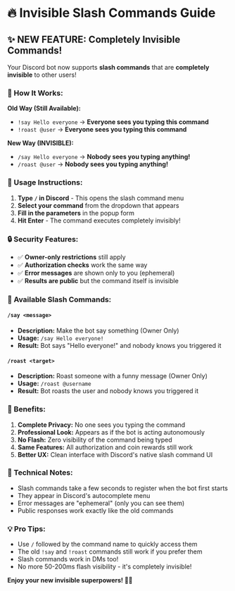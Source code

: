 # 🔥 Invisible Slash Commands Guide

## ✨ NEW FEATURE: Completely Invisible Commands!

Your Discord bot now supports **slash commands** that are **completely invisible** to other users!

### 🎯 How It Works:

**Old Way (Still Available):**
- `!say Hello everyone` → **Everyone sees you typing this command**
- `!roast @user` → **Everyone sees you typing this command**

**New Way (INVISIBLE):**
- `/say Hello everyone` → **Nobody sees you typing anything!**
- `/roast @user` → **Nobody sees you typing anything!**

### 🚀 Usage Instructions:

1. **Type `/` in Discord** - This opens the slash command menu
2. **Select your command** from the dropdown that appears
3. **Fill in the parameters** in the popup form
4. **Hit Enter** - The command executes completely invisibly!

### 🔒 Security Features:

- ✅ **Owner-only restrictions** still apply
- ✅ **Authorization checks** work the same way
- ✅ **Error messages** are shown only to you (ephemeral)
- ✅ **Results are public** but the command itself is invisible

### 📱 Available Slash Commands:

#### `/say <message>`
- **Description:** Make the bot say something (Owner Only)
- **Usage:** `/say Hello everyone!`
- **Result:** Bot says "Hello everyone!" and nobody knows you triggered it

#### `/roast <target>`
- **Description:** Roast someone with a funny message (Owner Only)  
- **Usage:** `/roast @username`
- **Result:** Bot roasts the user and nobody knows you triggered it

### 🎉 Benefits:

1. **Complete Privacy:** No one sees you typing the command
2. **Professional Look:** Appears as if the bot is acting autonomously
3. **No Flash:** Zero visibility of the command being typed
4. **Same Features:** All authorization and coin rewards still work
5. **Better UX:** Clean interface with Discord's native slash command UI

### 🔧 Technical Notes:

- Slash commands take a few seconds to register when the bot first starts
- They appear in Discord's autocomplete menu
- Error messages are "ephemeral" (only you can see them)
- Public responses work exactly like the old commands

### 💡 Pro Tips:

- Use `/` followed by the command name to quickly access them
- The old `!say` and `!roast` commands still work if you prefer them
- Slash commands work in DMs too!
- No more 50-200ms flash visibility - it's completely invisible!

**Enjoy your new invisible superpowers! 🦸‍♂️**